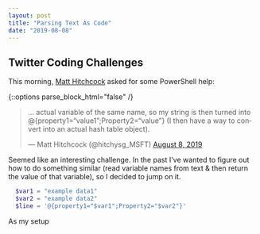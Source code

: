 ```yaml
---
layout: post
title: "Parsing Text As Code"
date: "2019-08-08"
---
```


## Twitter Coding Challenges

This morning, [Matt Hitchcock](https://twitter.com/hitchysg_MSFT) asked for some PowerShell help:

{::options parse_block_html="false" /}
<div class="center">

<blockquote class="twitter-tweet"><p lang="en" dir="ltr">... actual variable of the same name, so my string is then turned into @{property1=“value1”;Property2=“value”} (I then have a way to convert into an actual hash table object).</p>&mdash; Matt Hitchcock (@hitchysg_MSFT) <a href="https://twitter.com/hitchysg_MSFT/status/1159433036573753344?ref_src=twsrc%5Etfw">August 8, 2019</a></blockquote> <script async src="https://platform.twitter.com/widgets.js" charset="utf-8"></script>

</div>

Seemed like an interesting challenge. In the past I've wanted to figure out how to do something similar (read variable names from text & then return the value of that variable), so I decided to jump on it.

```powershell
  $var1 = "example data1"
  $var2 = "example data2"
  $line = '@{property1="$var1";Property2="$var2"}'
```

As my setup
